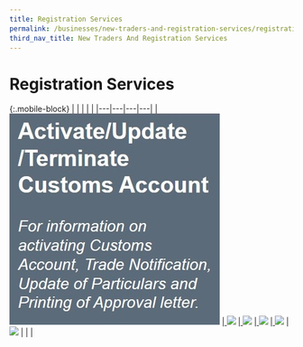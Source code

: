 ```yaml
---
title: Registration Services
permalink: /businesses/new-traders-and-registration-services/registration-services
third_nav_title: New Traders And Registration Services
---
```


# Registration Services

{:.mobile-block}
|   |   |   |   |
|---|---|---|---|
|[ ![](/images/new-traders-and-registration-services/RP1.jpg)](/businesses/new-traders-and-registration-services/registration-services/activate-customs-account)  |[ ![](/images/registration-services/RP2.jpg)](/businesses/new-traders-and-registration-services/registration-services/apply-for-inter-bank-giro) |[ ![](/images/registration-services/RP3.jpg)](/businesses/new-traders-and-registration-services/registration-services/security-lodgement)    |[ ![](/images/registration-services/RP4.jpg)](/businesses/new-traders-and-registration-services/registration-services/authorise-a-declaring-agent)
|[ ![](/images/registration-services/RP5.jpg)](/businesses/new-traders-and-registration-services/registration-services/apply-update-renew-terminate-declaring-agent-account-and-declarant)  |[![](/images/registration-services/RP6.jpg)](/businesses/new-traders-and-registration-services/registration-services/register-claimants)  |   |   |
